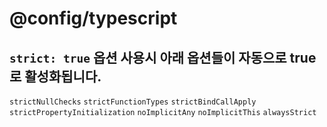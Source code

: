 # @config/typescript

## `strict: true` 옵션 사용시 아래 옵션들이 자동으로 true로 활성화됩니다.

`strictNullChecks`
`strictFunctionTypes`
`strictBindCallApply`
`strictPropertyInitialization`
`noImplicitAny`
`noImplicitThis`
`alwaysStrict`

